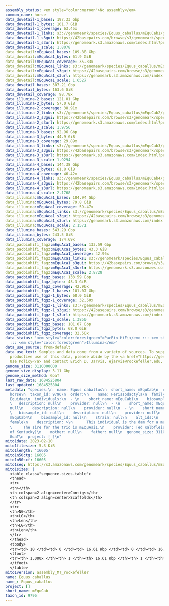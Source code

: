 ```yaml
---
assembly_status: <em style="color:maroon">No assembly</em>
common_name: horse
data_dovetail-1_bases: 197.33 Gbp
data_dovetail-1_bytes: 101.7 GiB
data_dovetail-1_coverage: 63.45x
data_dovetail-1_links: s3://genomeark/species/Equus_caballus/mEquCab1/genomic_data/dovetail/<br>
data_dovetail-1_s3gui: https://42basepairs.com/browse/s3/genomeark/species/Equus_caballus/mEquCab1/genomic_data/dovetail/
data_dovetail-1_s3url: https://genomeark.s3.amazonaws.com/index.html?prefix=species/Equus_caballus/mEquCab1/genomic_data/dovetail/
data_dovetail-1_scale: 1.8078
data_dovetail:mEquAca1_bases: 109.88 Gbp
data_dovetail:mEquAca1_bytes: 61.9 GiB
data_dovetail:mEquAca1_coverage: 35.33x
data_dovetail:mEquAca1_links: s3://genomeark/species/Equus_caballus/mEquAca1/genomic_data/dovetail/<br>
data_dovetail:mEquAca1_s3gui: https://42basepairs.com/browse/s3/genomeark/species/Equus_caballus/mEquAca1/genomic_data/dovetail/
data_dovetail:mEquAca1_s3url: https://genomeark.s3.amazonaws.com/index.html?prefix=species/Equus_caballus/mEquAca1/genomic_data/dovetail/
data_dovetail:mEquAca1_scale: 1.6527
data_dovetail_bases: 307.21 Gbp
data_dovetail_bytes: 163.6 GiB
data_dovetail_coverage: 98.78x
data_illumina-2_bases: 121.01 Gbp
data_illumina-2_bytes: 57.0 GiB
data_illumina-2_coverage: 38.91x
data_illumina-2_links: s3://genomeark/species/Equus_caballus/mEquCab2/genomic_data/illumina/<br>
data_illumina-2_s3gui: https://42basepairs.com/browse/s3/genomeark/species/Equus_caballus/mEquCab2/genomic_data/illumina/
data_illumina-2_s3url: https://genomeark.s3.amazonaws.com/index.html?prefix=species/Equus_caballus/mEquCab2/genomic_data/illumina/
data_illumina-2_scale: 1.9756
data_illumina-3_bases: 92.96 Gbp
data_illumina-3_bytes: 44.9 GiB
data_illumina-3_coverage: 29.89x
data_illumina-3_links: s3://genomeark/species/Equus_caballus/mEquCab3/genomic_data/illumina/<br>
data_illumina-3_s3gui: https://42basepairs.com/browse/s3/genomeark/species/Equus_caballus/mEquCab3/genomic_data/illumina/
data_illumina-3_s3url: https://genomeark.s3.amazonaws.com/index.html?prefix=species/Equus_caballus/mEquCab3/genomic_data/illumina/
data_illumina-3_scale: 1.9294
data_illumina-4_bases: 144.38 Gbp
data_illumina-4_bytes: 61.8 GiB
data_illumina-4_coverage: 46.42x
data_illumina-4_links: s3://genomeark/species/Equus_caballus/mEquCab4/genomic_data/illumina/<br>
data_illumina-4_s3gui: https://42basepairs.com/browse/s3/genomeark/species/Equus_caballus/mEquCab4/genomic_data/illumina/
data_illumina-4_s3url: https://genomeark.s3.amazonaws.com/index.html?prefix=species/Equus_caballus/mEquCab4/genomic_data/illumina/
data_illumina-4_scale: 2.1768
data_illumina:mEquAca1_bases: 184.94 Gbp
data_illumina:mEquAca1_bytes: 79.8 GiB
data_illumina:mEquAca1_coverage: 59.47x
data_illumina:mEquAca1_links: s3://genomeark/species/Equus_caballus/mEquAca1/genomic_data/illumina/<br>
data_illumina:mEquAca1_s3gui: https://42basepairs.com/browse/s3/genomeark/species/Equus_caballus/mEquAca1/genomic_data/illumina/
data_illumina:mEquAca1_s3url: https://genomeark.s3.amazonaws.com/index.html?prefix=species/Equus_caballus/mEquAca1/genomic_data/illumina/
data_illumina:mEquAca1_scale: 2.1571
data_illumina_bases: 543.29 Gbp
data_illumina_bytes: 243.5 GiB
data_illumina_coverage: 174.69x
data_pacbiohifi_fagz:mEquAca1_bases: 133.59 Gbp
data_pacbiohifi_fagz:mEquAca1_bytes: 43.3 GiB
data_pacbiohifi_fagz:mEquAca1_coverage: 42.96x
data_pacbiohifi_fagz:mEquAca1_links: s3://genomeark/species/Equus_caballus/mEquAca1/genomic_data/pacbiohifi_fagz/<br>
data_pacbiohifi_fagz:mEquAca1_s3gui: https://42basepairs.com/browse/s3/genomeark/species/Equus_caballus/mEquAca1/genomic_data/pacbiohifi_fagz/
data_pacbiohifi_fagz:mEquAca1_s3url: https://genomeark.s3.amazonaws.com/index.html?prefix=species/Equus_caballus/mEquAca1/genomic_data/pacbiohifi_fagz/
data_pacbiohifi_fagz:mEquAca1_scale: 2.8728
data_pacbiohifi_fagz_bases: 133.59 Gbp
data_pacbiohifi_fagz_bytes: 43.3 GiB
data_pacbiohifi_fagz_coverage: 42.96x
data_pacbiohifi_fqgz-1_bases: 101.07 Gbp
data_pacbiohifi_fqgz-1_bytes: 68.0 GiB
data_pacbiohifi_fqgz-1_coverage: 32.50x
data_pacbiohifi_fqgz-1_links: s3://genomeark/species/Equus_caballus/mEquCab1/genomic_data/pacbio_hifi/<br>
data_pacbiohifi_fqgz-1_s3gui: https://42basepairs.com/browse/s3/genomeark/species/Equus_caballus/mEquCab1/genomic_data/pacbio_hifi/
data_pacbiohifi_fqgz-1_s3url: https://genomeark.s3.amazonaws.com/index.html?prefix=species/Equus_caballus/mEquCab1/genomic_data/pacbio_hifi/
data_pacbiohifi_fqgz-1_scale: 1.3850
data_pacbiohifi_fqgz_bases: 101.07 Gbp
data_pacbiohifi_fqgz_bytes: 68.0 GiB
data_pacbiohifi_fqgz_coverage: 32.50x
data_status: '<em style="color:forestgreen">PacBio HiFi</em> ::: <em style="color:forestgreen">Dovetail</em>
  ::: <em style="color:forestgreen">Illumina</em>'
data_use_source: from-default
data_use_text: Samples and data come from a variety of sources. To support fair and
  productive use of this data, please abide by the <a href="https://genome10k.soe.ucsc.edu/data-use-policies/">Data
  Use Policy</a> and contact Erich D. Jarvis, ejarvis@rockefeller.edu, with any questions.
genome_size: 3110000000
genome_size_display: 3.11 Gbp
genome_size_method: GoaT
last_raw_data: 1684525804
last_updated: 1684525804
metadata: "species:\n  name: Equus caballus\n  short_name: mEquCab\n  common_name:
  horse\n  taxon_id: 9796\n  order:\n    name: Perissodactyla\n  family:\n    name:
  Equidae\n  individuals:\n  - \n    short_name: mEquCab1\n    biosample_id: null\n
  \   description: null\n    provider: null\n  - \n    short_name: mEquCab2\n    biosample_id:
  null\n    description: null\n    provider: null\n  - \n    short_name: mEquCab3\n
  \   biosample_id: null\n    description: null\n    provider: null\n  - \n    short_name:
  mEquCab4\n    biosample_id: null\n    strain: null\n    alt_ids:\n    - 3958\n    sex:
  female\n    description: >\n      This individual is the dam for a mule trio (mEquAca1).\n
  \     The sire for the trio is mEquAsi1.\n    provider: Ted Kalbfleisch (University
  of Kentucky)\n    mother: null\n    father: null\n  genome_size: 3110000000\n  genome_size_method:
  GoaT\n  project: [ ]\n"
mito1date: 2023-02-10
mito1filesize: 5.3 KiB
mito1length: '16605'
mito1n50ctg: 16605
mito1n50scf: 16605
mito1seq: https://s3.amazonaws.com/genomeark/species/Equus_caballus/mEquCab1/assembly_MT_rockefeller/mEquCab1.MT.20230210.fasta.gz
mito1sizes: |
  <table class="sequence-sizes-table">
  <thead>
  <tr>
  <th></th>
  <th colspan=2 align=center>Contigs</th>
  <th colspan=2 align=center>Scaffolds</th>
  </tr>
  <tr>
  <th>NG</th>
  <th>LG</th>
  <th>Len</th>
  <th>LG</th>
  <th>Len</th>
  </tr>
  </thead>
  <tbody>
  <tr><td> 10 </td><td> 0 </td><td> 16.61 Kbp </td><td> 0 </td><td> 16.61 Kbp </td></tr><tr><td> 20 </td><td> 0 </td><td> 16.61 Kbp </td><td> 0 </td><td> 16.61 Kbp </td></tr><tr><td> 30 </td><td> 0 </td><td> 16.61 Kbp </td><td> 0 </td><td> 16.61 Kbp </td></tr><tr><td> 40 </td><td> 0 </td><td> 16.61 Kbp </td><td> 0 </td><td> 16.61 Kbp </td></tr><tr style="background-color:#cccccc;"><td> 50 </td><td> 0 </td><td style="background-color:#ff8888;"> 16.61 Kbp </td><td> 0 </td><td style="background-color:#ff8888;"> 16.61 Kbp </td></tr><tr><td> 60 </td><td> 0 </td><td> 16.61 Kbp </td><td> 0 </td><td> 16.61 Kbp </td></tr><tr><td> 70 </td><td> 0 </td><td> 16.61 Kbp </td><td> 0 </td><td> 16.61 Kbp </td></tr><tr><td> 80 </td><td> 0 </td><td> 16.61 Kbp </td><td> 0 </td><td> 16.61 Kbp </td></tr><tr><td> 90 </td><td> 0 </td><td> 16.61 Kbp </td><td> 0 </td><td> 16.61 Kbp </td></tr><tr><td> 100 </td><td> 0 </td><td> 16.61 Kbp </td><td> 0 </td><td> 16.61 Kbp </td></tr></tbody>
  <tfoot>
  <tr><th> 1.000x </th><th> 1 </th><th> 16.61 Kbp </th><th> 1 </th><th> 16.61 Kbp </th></tr>
  </tfoot>
  </table>
mito1version: assembly_MT_rockefeller
name: Equus caballus
name_: Equus_caballus
project: []
short_name: mEquCab
taxon_id: 9796
---
```

